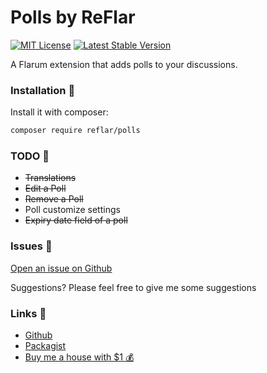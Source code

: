 # Polls by ReFlar

[![MIT License](https://img.shields.io/badge/license-MIT-blue.svg)](https://github.com/ReFlar/polls/blob/master/LICENSE) [![Latest Stable Version](https://img.shields.io/packagist/v/reflar/polls.svg)](https://github.com/ReFlar/polls)

A Flarum extension that adds polls to your discussions.

### Installation :balloon:

Install it with composer:

```sh
composer require reflar/polls
```


### TODO 📝

- ~~Translations~~
- ~~Edit a Poll~~
- ~~Remove a Poll~~
- Poll customize settings
- ~~Expiry date field of a poll~~

### Issues 🐛

[Open an issue on Github](https://github.com/ReFlar/poll/issues)

Suggestions? Please feel free to give me some suggestions

### Links 🔗

- [Github](https://github.com/ReFlar/polls)
- [Packagist](https://packagist.org/packages/reflar/polls)
- [Buy me a house with $1 💰](https://paypal.me/shahiemseymor)




